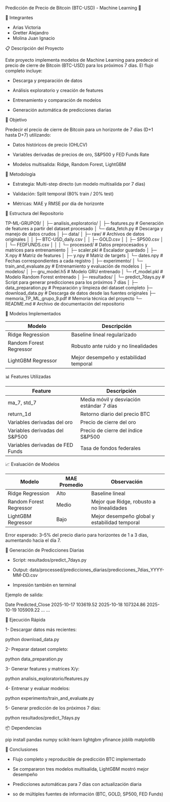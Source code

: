 Predicción de Precio de Bitcoin (BTC-USD) - Machine Learning 🚀

👥 Integrantes

- Arias Victoria  
- Gretter Alejandro  
- Molina Juan Ignacio

📋 Descripción del Proyecto

Este proyecto implementa modelos de Machine Learning para predecir el precio de cierre de Bitcoin (BTC-USD) para los próximos 7 días. El flujo completo incluye:

- Descarga y preparación de datos

- Análisis exploratorio y creación de features

- Entrenamiento y comparación de modelos

- Generación automática de predicciones diarias

🎯 Objetivo

Predecir el precio de cierre de Bitcoin para un horizonte de 7 días (D+1 hasta D+7) utilizando:

- Datos históricos de precio (OHLCV)

- Variables derivadas de precios de oro, S&P500 y FED Funds Rate

- Modelos multisalida: Ridge, Random Forest, LightGBM

🧪 Metodología

- Estrategia: Multi-step directo (un modelo multisalida por 7 días)

- Validación: Split temporal (80% train / 20% test)

- Métricas: MAE y RMSE por día de horizonte

📁 Estructura del Repositorio

TP-ML-GRUPO9/
│
├─ analisis_exploratorio/
│   ├─ features.py                        # Generación de features a partir del dataset procesado
│   └─ data_fetch.py                       # Descarga y manejo de datos crudos
│
├─ data/
│   ├─ raw/                               # Archivos de datos originales
│   │   ├─ BTC-USD_daily.csv
│   │   ├─ GOLD.csv
│   │   ├─ SP500.csv
│   │   └─ FEDFUNDS.csv
│   │
│   └─ processed/                          # Datos preprocesados y matrices para entrenamiento
│       ├─ scaler.pkl                      # Escalador guardado
│       ├─ X.npy                           # Matriz de features
│       ├─ y.npy                           # Matriz de targets
│       └─ dates.npy                        # Fechas correspondientes a cada registro
│
├─ experimento/
│   └─ train_and_evaluate.py              # Entrenamiento y evaluación de modelos
│
├─ modelos/
│   ├─ gru_model.h5                        # Modelo GRU entrenado
│   └─ rf_model.pkl                         # Modelo Random Forest entrenado
│
├─ resultados/
│   └─ predict_7days.py                    # Script para generar predicciones para los próximos 7 días
│
├─ data_preparation.py                     # Preparación y limpieza del dataset completo
├─ download_data.py                        # Descarga de datos desde las fuentes originales
├─ memoria_TP_ML_grupo_9.pdf              # Memoria técnica del proyecto
└─ README.md                               # Archivo de documentación del repositorio

🔬 Modelos Implementados

| Modelo                  | Descripción                                |
|-------------------------|--------------------------------------------|
| Ridge Regression        | Baseline lineal regularizado               |
| Random Forest Regressor | Robusto ante ruido y no linealidades       |
| LightGBM Regressor      | Mejor desempeño y estabilidad temporal     |

📊 Features Utilizadas

| Feature                    | Descripción                                |
|----------------------------|--------------------------------------------|
| ma_7, std_7                | Media móvil y desviación estándar 7 días   |
| return_1d                  | Retorno diario del precio BTC              |
| Variables derivadas del oro| Precio de cierre del oro                    |
| Variables derivadas del S&P500 | Precio de cierre del índice S&P500     |
| Variables derivadas de FED Funds | Tasa de fondos federales             |

📈 Evaluación de Modelos

| Modelo                  | MAE Promedio | Observación                                   |
|-------------------------|-------------|-----------------------------------------------|
| Ridge Regression        | Alto        | Baseline lineal                               |
| Random Forest Regressor | Medio       | Mejor que Ridge, robusto a no linealidades   |
| LightGBM Regressor      | Bajo        | Mejor desempeño global y estabilidad temporal|

Error esperado: 3–5% del precio diario para horizontes de 1 a 3 días, aumentando hacia el día 7.

💾 Generación de Predicciones Diarias

- Script: resultados/predict_7days.py

- Output: data/processed/predicciones_diarias/predicciones_7dias_YYYY-MM-DD.csv

- Impresión también en terminal

Ejemplo de salida:

Date	Predicted_Close
2025-10-17	103619.52
2025-10-18	107324.86
2025-10-19	105909.22
…	…

🚀 Ejecución Rápida

1- Descargar datos más recientes:

python download_data.py


2- Preparar dataset completo:

python data_preparation.py


3- Generar features y matrices X/y:

python analisis_exploratorio/features.py


4- Entrenar y evaluar modelos:

python experimento/train_and_evaluate.py


5- Generar predicción de los próximos 7 días:

python resultados/predict_7days.py

📦 Dependencias

pip install pandas numpy scikit-learn lightgbm yfinance joblib matplotlib

📝 Conclusiones

- Flujo completo y reproducible de predicción BTC implementado

- Se compararon tres modelos multisalida, LightGBM mostró mejor desempeño

- Predicciones automáticas para 7 días con actualización diaria

- so de múltiples fuentes de información (BTC, GOLD, SP500, FED Funds)